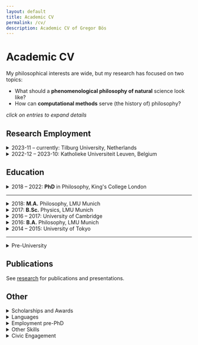 ```yaml
---
layout: default
title: Academic CV
permalink: /cv/
description: Academic CV of Gregor Bös
---
```


<!--
Template is:
<details>
<summary>
</summary>
</details>
Custom CSS styling could make this more useful.
-->

# Academic CV

<p>My philosophical interests are wide, but my research has focused on two topics:

- What should a **phenomenological philosophy of natural** science look like?
- How can **computational methods** serve (the history of) philosophy?
</p>

_click on entries to expand details_
<!-- ## Area of Specialization
## Area of Competence -->

## Research Employment

<details>
<summary>2023-11 &ndash; currently: Tilburg University, Netherlands
</summary>

Postdoctoral Researcher in the ERC project [Exiled Empiricists](https://exiledempiricists.wordpress.com/)

Principal Investigator: Sander Verhaegh.

</details>



<details>
<summary>2022-12 &ndash; 2023-10: Katholieke Universiteit Leuven, Belgium
</summary>

Postdoctoral Researcher for the project _Phenomenology and the Scientific Image of the World_ (Postdoctoral Mandate 3H220352).  

Promotors: Julia Jansen, Jan Heylen.

</details>



## Education


<details>
<summary>2018 &ndash; 2022: <b>PhD</b> in Philosophy, King's College London
</summary>

Research Topic: _Founding Science on the Lifeworld.
Promises and Problems of a Phenomenological Philosophy of Natural Science_

Primary Supervisor: Mark Textor

Examiners: Julia Jansen (Leuven), Steven French (Leeds)


</details>

---

<details>
<summary>2018: <b>M.A.</b> Philosophy, LMU Munich
</summary>
Dissertation Topic: <em>Husserl's Philosophy of Natural Science and Scientific Realism</em>

Thesis Supervisors: Christopher Erhard, Alexander Reutlinger
</details>

<details>
<summary>2017: <b>B.Sc.</b> Physics, LMU Munich
</summary>

Thesis Topic: <em>Sequential Artificial Neural Networks for the Trigger of the Belle II Experiment</em>

Analysis of artificial neural networks used for live analysis of data in
a particle physics experiment in Tsukuba, Japan

Thesis Supervisor: Prof. Christian Kiesling (LMU and Max-Planck Institute for Physics)
</details>

<details>
<summary>2016 &ndash; 2017: University of Cambridge
</summary>

Research Student, Department of Philosophy, Hughes Hall College
</details>

<details>
<summary> 2016: <b>B.A.</b> Philosophy, LMU Munich
</summary>

Thesis: <em>Carnap’s ‘Aufbau’ in a Husserlian Context. Towards a phenomenological ‘Aufbau’ or a logicist phenomenology.</em>

Thesis Supervisor: Christopher Erhard
</details>

<details>
<summary> 2014 &ndash; 2015: University of Tokyo
</summary>

Exchange Student in the USTEP-Programme
</details>


---


<details>
<summary> Pre-University
</summary>

2011 &ndash; 2012: European Voluntary Service at youth centre a.s.b.l. in Troisvierges, Luxembourg

Abitur in Baden-Württemberg (best of 123 graduates). Core subjects: physics, fine arts

</details>
<p></p>

## Publications

See [research](/res/) for publications and presentations.


## Other
<details>
<summary> Scholarships and Awards
</summary>

- 2021 &ndash; 2022:  King's College London Scholarship of the Department of Philosophy Postgraduate Bursary
- 2020: King's College London Global Research Grant. Supporting a Research Stay at the [Centre for Subjectivity Research](https://www.cfs.ku.dk), University of Copenhagen
- 2018 &ndash; 2021: King's College London Faculty of Arts and Humanities: Full PhD Scholarship
- 2012 &ndash; 2018: Scholarship of the German National Academic Merit Foundation (Studienstiftung)
- 2016 &ndash; 2017: DAAD Graduate Scholarship
- 2014 &ndash; 2015: Full Scholarship of the Japanese Student Service Organisation (JASSO)
- 05/2015: "Green Stories" Project Scholarship for a reportage on the life in Fukushima prefecture, article published in German [here](https://www.lizzynet.de/wws/ein-vergifteter-name.php?sid=54339215369202175156525552555960) and in [Novo Argumente](https://www.novo-argumente.com/artikel/fukushima_ein_vergifteter_name)
- 03/2014: Project Scholarship from the German-French Youth Organisation: _This is art. Can we trash it?_ On the administration of artists' heritages. Sojourn in Paris
- Jean-Walter prize of the zis-foundation for the reportage: _The philosophy of physicists. Fundamental Research and Multicultural Context at CERN_, previously project scholarship
</details>


<details>
<summary> Languages
</summary>

- German: Mother Tongue
- English: C2 certified
- French: Competent (ca. C1)
- Japanese: Basic (ca. B1 / JLPT N3)
- Spanish: Basic (ca. A2)

</details>


<details> 
<summary>Employment pre-PhD
</summary>

<div style="margin-left:2em">
<details>
<summary>2019-09 &ndash; 2022: King's College London
</summary>

Graduate Teaching Assistant for the modules:
- Belief and Decision Under Uncertainty x2 (Alexander Bird)
- Methodology x2 (Julien Dutant, Clayton Littlejohn)
- Ethics and Politics of Science and Technology (Matteo Mameli)
- Neuroscience and the Mind (Adrian Alsmith, summative assessment only)
</details>

<details>
<summary>2020-06 &ndash; 2021-09: King's College London, Sowerby Project
</summary>

Project Assistant for the [Peter Sowerby Philosophy of Medicine Project](https://www.philosophyandmedicine.org)
</details>


<details>
<summary>2020-04 &ndash; 2020-09: Queen Mary, University of London
</summary>

Research Assistant for Dr. Moqi Groen-Xu, School of Economics and Finance

Database matching and citation network analysis.
</details>

<details>
<summary>2018-12 &ndash; 2020-04: London School of Economics
</summary>

Occasional Research Assistant for Dr. Moqi Groen-Xu, Department of Finance

Collation and explorative analysis of metadata for 17m scientific articles (Scopus, Python)
</details>
<details>
<summary> 2017-10 &ndash; 2018-09: Max-Planck Institute for Innovation and Competition, Munich
</summary>

Student Research Assistant under Dietmar Harhoff

Application of machine learning tools on patent and
publication abstract databases (Python)
</details>
<details>
<summary> 2017-08 and 2018-03: Pembroke College, Cambridge
</summary>

Programme Assistant for 2 Japanese Summer Schools

Support of lecturers, individual tutoring, organization of extracurricular activities, pastoral care for high school and undergraduate students
</details>
<details>
<summary>
2016-07 &ndash; 2018-07: Government of Upper Bavaria
</summary>

5 Philosophy Workshops for gifted students, 9th and 11th grade
</details>
<details>
<summary> 2015-10 &ndash; 2016-07: LMU Munich
</summary>

Tutor and Research Tutor for two seminars on “Edmund Husserl: Logical Investigations". Seminar jointly organised with Prof. Verena Mayer.
</details>
<div>

</details>

<details>
<summary> Other Skills
</summary>

- Full-stack python programming, with specialty in data science and natural language processing, elisp, LaTeX
- Photography and Graphic design

</details>

<details>
<summary> Civic Engagement
</summary>

I am steering committee member (since 2019) and mentor (since 2015) for the educational [zis-foundation](https://www.zis-reisen.de/en/) (est. 1956). We offer mentoring and scholarships to let youth aged 16-21 realize international travel projects.
</details>
